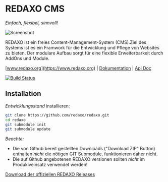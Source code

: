 REDAXO CMS
==========

*Einfach, flexibel, sinnvoll!*

![Screenshot](https://raw.githubusercontent.com/redaxo/redaxo/assets/redaxo_01.png)

REDAXO ist ein freies Content-Management-System (CMS).Ziel des Systems ist es ein Framwork für die Entwicklung und Pflege von Websites zu bieten. Der modulare Aufbau sorgt für eine flexible Erweiterbarkeit durch AddOns und Module. 

[www.redaxo.org](https://www.redaxo.org) | [Dokumentation](https://redaxo.org/doku/master) | [Api Doc](https://redaxo.org/api/master/)

[![Build Status](https://secure.travis-ci.org/redaxo/redaxo.svg?branch=master)](https://travis-ci.org/redaxo/redaxo)

Installation
------------

*Entwicklungsstand* installieren:

```sh
git clone https://github.com/redaxo/redaxo.git
cd redaxo
git submodule init
git submodule update
```

*Beachte:*
- Die von Github bereit gestellten Downloads ("Download ZIP" Button) enthalten *nicht* die nötigen GIT Submodule, funktionieren daher nicht.
- Die auf Github angebotenen REDAXO versionen sollten *nicht* im Produkiveinsatz verwendet werden!

[Download der offiziellen REDAXO Releases](https://github.com/redaxo/redaxo/releases)
